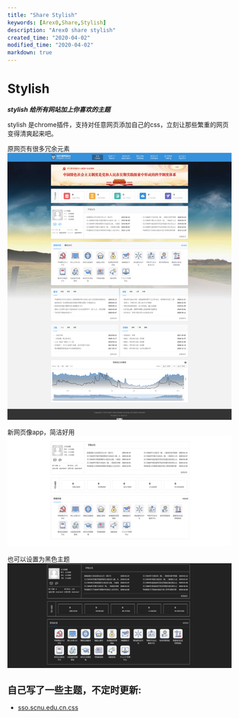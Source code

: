 ```yaml
---
title: "Share Stylish"
keywords: [Arex0,Share,Stylish]
description: "Arex0 share stylish"
created_time: "2020-04-02"
modified_time: "2020-04-02"
markdown: true
---
```


# Stylish
***stylish 给所有网站加上你喜欢的主题***

stylish 是chrome插件，支持对任意网页添加自己的css，立刻让那些繁重的网页变得清爽起来吧。

原网页有很多冗余元素
![原网页](/link/github/pic/stylish-old.png)

新网页像app，简洁好用
![新网页](/link/github/pic/stylish-new.png)

也可以设置为黑色主题
![新网页](/link/github/pic/stylish-new-black.png)

## 自己写了一些主题，不定时更新:
- [sso.scnu.edu.cn.css](/link/github/css/sso.scnu.edu.cn.css)
